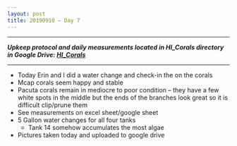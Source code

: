 ```yaml
---
layout: post
title: 20190910 – Day 7
---
```


---
***Upkeep protocol and daily measurements located in HI_Corals directory in Google Drive: [HI_Corals](https://drive.google.com/drive/u/1/folders/1Dxil5Lj1ynvuIuGDWx9_AyqkdplIcCZQ)***

---

- Today Erin and I did a water change and check-in the on the corals  
- Mcap corals seem happy and stable  
- Pacuta corals remain in mediocre to poor condition – they have a few white spots in the middle but the ends of the branches look great so it is difficult clip/prune them  
- See measurements on excel sheet/google sheet  
- 5 Gallon water changes for all four tanks  
    - Tank 14 somehow accumulates the most algae  
- Pictures taken today and uploaded to google drive
